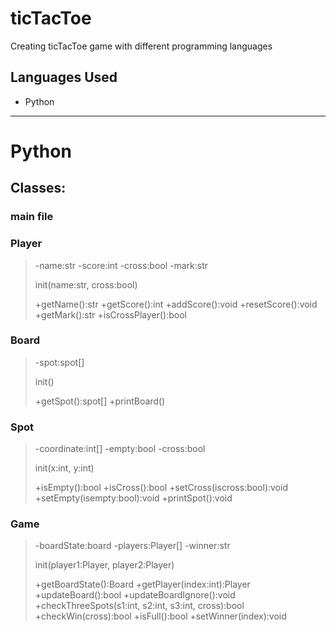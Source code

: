 # ticTacToe
Creating ticTacToe game with different programming languages

## Languages Used 
- Python


---
# **Python**
## Classes: 

### main file

### Player
> -name:str
> -score:int
> -cross:bool
> -mark:str
> 
> init(name:str, cross:bool)
>
> +getName():str
> +getScore():int
> +addScore():void
> +resetScore():void
> +getMark():str
> +isCrossPlayer():bool

### Board
> -spot:spot[]
>
> init()
>
> +getSpot():spot[]
> +printBoard()

### Spot
> -coordinate:int[]
> -empty:bool
> -cross:bool
>
> init(x:int, y:int)
>
> +isEmpty():bool
> +isCross():bool
> +setCross(iscross:bool):void
> +setEmpty(isempty:bool):void
> +printSpot():void

### Game 
> -boardState:board
> -players:Player[]
> -winner:str
> 
> init(player1:Player, player2:Player) 
> 
> +getBoardState():Board 
> +getPlayer(index:int):Player
> +updateBoard():bool
> +updateBoardIgnore():void
> +checkThreeSpots(s1:int, s2:int, s3:int, cross):bool
> +checkWin(cross):bool
> +isFull():bool
> +setWinner(index):void

